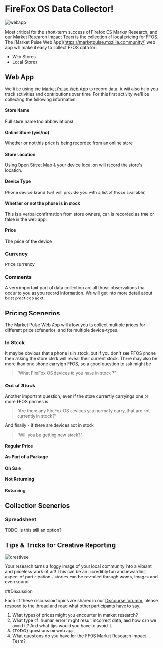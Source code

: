 
# FireFox OS Data Collector!

![webapp](http://tiptoes.ca/wp-content/uploads/2015/02/2015-02-28_1308.png)

Most critical for the short-term success of Firefox OS Market Research, and our Market Research Impact Team is the collection of local pricing for FFOS. The [Market Pulse Web App](https://marketpulse.mozilla.community/] web app will make it easy to collect FFOS data for:

* Web Stores
* Local Stores

## Web App

We'll be using the [Market Pulse Web App](https://marketpulse.mozilla.community) to record data. It will also help you track activities and contributions over time.  For this first activity we'll be collecting the following information:

#### Store Name
Full store name (no abbreviations)

#### Online Store (yes/no)
Whether or not this price is being recorded from an online store

#### Store Location
Using Open Street Map & your device location will record the store's location.

#### Device Type
Phone device brand (will will provide you with a list of those available)

#### Whether or not the phone is in stock
This is a verbal confirmation from store owners, can is recorded as true or false in the web app.

#### Price 
The price of the device

### Currency
Price currency

### Comments
A very important part of data collection are all those observations that occur to you as you record information. We will get into more detail about best practices next.

## Pricing Scenerios

The Market Pulse Web App will allow you to collect multiple prices for different price scfenerios, and for multiple device-types.  

### In Stock

It may be obvious that a phone is in stock, but if you don't see FFOS phone then asking the store clerk will reveal their current stock.  There may also be more than one phone carryign FFOS, so a good question to ask might be 

> "What FireFox OS devices to you have in stock ?"

### Out of Stock

Another important question, even if the store currently carryings one or more FFOS phones is

> "Are there any FireFox OS devices you normally carry, that are not currently in stock?"

And finally  - if there are devices not in stock

> "Will you be getting new stock?"

#### Regular Price

#### As Part of a Package

#### On Sale



#### Not Returning

#### Returning

## Collection Scenerios

### Spreadsheet 
TODO: is this still an option?  

## Tips & Tricks for Creative Reporting
![creativee](http://tiptoes.ca/wp-content/uploads/2015/02/5841002125_2e58e970b5_m1.jpg)

Your research turns a foggy image of your local community into a vibrant and priceless work of art! This can be an incredibly fun and rewarding aspect of participation - stories can be revealed through words, images and even sound. 


##Discussion

Each of these discussion topics are shared in our [Discourse forumm](), please respond to the thread and read what other participants have to say.

1. What types of prices might you encounter in market research?
2. What type of 'human error' might result incorrect data, and how can we avoid it?  And what tips would you have to avoid it.
3. {TODO}  questions on web app, 
4. What questions do you have for the FFOS Market Research Impact Team?

